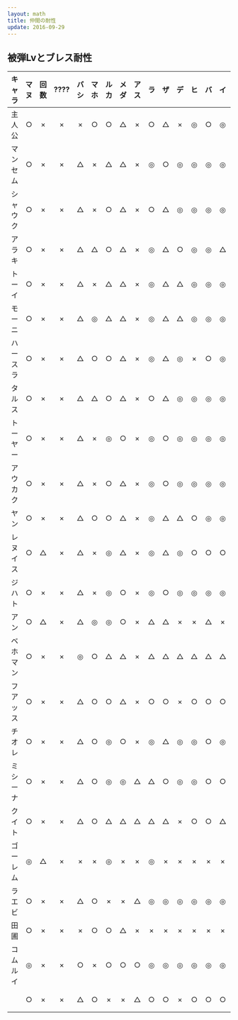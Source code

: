 ```yaml
---
layout: math
title: 仲間の耐性
update: 2016-09-29
---
```



## 被弾Lvとブレス耐性

| キャラ   | マヌ | 回数 | ???? | バシ | マホ | ルカ | メダ | アス | ラ | ザ | デ | ヒ | バ | イ | ギ | メ |   |  炎  | 吹雪 |
|:--------:|:----:|:----:|:----:|:----:|:----:|:----:|:----:|:----:|:--:|:--:|:--:|:--:|:--:|:--:|:--:|:--:|:-:|:----:|:----:|
| 主人公   |  ○  |  ×  |  ×  |  ×  |  ○  |  ○  |  △  |  ×  | ○ | △ | × | ◎ | ○ | ◎ | ◎ | ◎ |   |
| マンセム |  ○  |  ×  |  ×  |  △  |  ×  |  △  |  △  |  ×  | ◎ | ○ | ◎ | ◎ | ◎ | ◎ | ◎ | ◎ |   |
| シャウク |  ○  |  ×  |  ×  |  △  |  ×  |  ○  |  △  |  ×  | ○ | △ | ◎ | ◎ | ◎ | ◎ | ◎ | ◎ |   |
| アラキ   |  ○  |  ×  |  ×  |  △  |  △  |  ○  |  △  |  ×  | ◎ | △ | ○ | ◎ | ◎ | △ | ◎ | ◎ |   |
| トーイ   |  ○  |  ×  |  ×  |  △  |  ×  |  △  |  △  |  ×  | ◎ | △ | △ | ◎ | ◎ | ◎ | ◎ | ◎ |   |
| モーニ   |  ○  |  ×  |  ×  |  △  |  ◎  |  △  |  △  |  ×  | ◎ | △ | △ | ◎ | ◎ | ◎ | ◎ | ◎ |   |
| ハースラ |  ○  |  ×  |  ×  |  △  |  ○  |  ○  |  △  |  ×  | ◎ | △ | ◎ | × | ○ | ◎ | ◎ | ◎ |   |
| タルス   |  ○  |  ×  |  ×  |  △  |  △  |  ○  |  △  |  ×  | ○ | △ | ◎ | ◎ | ◎ | ◎ | ○ | ◎ |   |
| トーヤー |  ○  |  ×  |  ×  |  △  |  ×  |  ◎  |  ○  |  ×  | ◎ | ○ | ◎ | ◎ | ◎ | ◎ | ◎ | ◎ |   |
| アウカク |  ○  |  ×  |  ×  |  △  |  ×  |  ○  |  △  |  ×  | ◎ | ○ | ◎ | ◎ | ◎ | ◎ | ◎ | ◎ |   |
| ヤン     |  ○  |  ×  |  ×  |  △  |  ○  |  ○  |  △  |  ×  | ◎ | △ | △ | ○ | ◎ | ◎ | ○ | ◎ |   |
| レヌイス |  ○  |  △  |  ×  |  △  |  ×  |  ◎  |  △  |  ×  | ◎ | △ | ◎ | ○ | ○ | ○ | ○ | ○ |   |      | あり |
| ジハト   |  ○  |  ×  |  ×  |  △  |  ×  |  ◎  |  ○  |  ×  | ◎ | ○ | ◎ | ◎ | ◎ | ◎ | ◎ | ◎ |   |
| アン     |  ○  |  △  |  ×  |  △  |  ◎  |  ◎  |  ○  |  ×  | △ | △ | × | × | △ | × | × | × |   | あり | あり |
| ベホマン |  ○  |  ×  |  ×  |  ◎  |  ○  |  △  |  △  |  ×  | △ | △ | △ | △ | △ | △ | △ | △ |   |
| フアッス |  ○  |  ×  |  ×  |  △  |  ○  |  ○  |  △  |  ×  | ○ | ○ | × | ○ | ○ | ○ | ○ | ○ |   |      | あり |
| チオレ   |  ○  |  ×  |  ×  |  △  |  ○  |  ◎  |  ○  |  ×  | ◎ | △ | ◎ | ◎ | ○ | ◎ | ○ | ○ |   |
| ミシーナ |  ○  |  ×  |  ×  |  △  |  ○  |  ◎  |  ◎  |  △  | △ | ○ | ◎ | ◎ | ○ | ○ | ○ | ○ |   |      | あり |
| クイト   |  ○  |  ×  |  ×  |  △  |  ○  |  △  |  △  |  △  | △ | △ | × | ○ | ○ | △ | ○ | ○ |   |
| ゴーレム |  ◎  |  △  |  ×  |  ×  |  ×  |  ◎  |  ×  |  ×  | ◎ | × | × | × | × | × | × | × |   | あり | あり |
| ラエビ   |  ○  |  ×  |  ×  |  △  |  ○  |  ×  |  ×  |  △  | ◎ | ◎ | ◎ | ◎ | ◎ | ◎ | ◎ | ◎ |   |
| 田圃     |  ○  |  ×  |  ×  |  ×  |  ○  |  ○  |  △  |  ×  | × | × | × | × | × | × | × | × |   | あり | あり |
| コムルイ |  ◎  |  ×  |  ×  |  ○  |  ×  |  ○  |  ○  |  ○  | ◎ | ◎ | ◎ | ◎ | ◎ | ◎ | ◎ | ◎ |   |
|          |  ○  |  ×  |  ×  |  △  |  ○  |  ×  |  ×  |  △  | ○ | ○ | × | ○ | ○ | ○ | ○ | ○ |   |      | あり |
